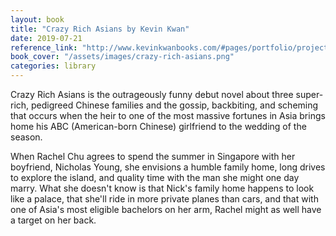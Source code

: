 ```yaml
---
layout: book
title: "Crazy Rich Asians by Kevin Kwan"
date: 2019-07-21
reference_link: "http://www.kevinkwanbooks.com/#pages/portfolio/project_1.html"
book_cover: "/assets/images/crazy-rich-asians.png"
categories: library
---
```


Crazy Rich Asians is the outrageously funny debut novel about three super-rich, pedigreed Chinese families and the gossip, backbiting, and scheming that occurs when the heir to one of the most massive fortunes in Asia brings home his ABC (American-born Chinese) girlfriend to the wedding of the season.

When Rachel Chu agrees to spend the summer in Singapore with her boyfriend, Nicholas Young, she envisions a humble family home, long drives to explore the island, and quality time with the man she might one day marry. What she doesn't know is that Nick's family home happens to look like a palace, that she'll ride in more private planes than cars, and that with one of Asia's most eligible bachelors on her arm, Rachel might as well have a target on her back.
